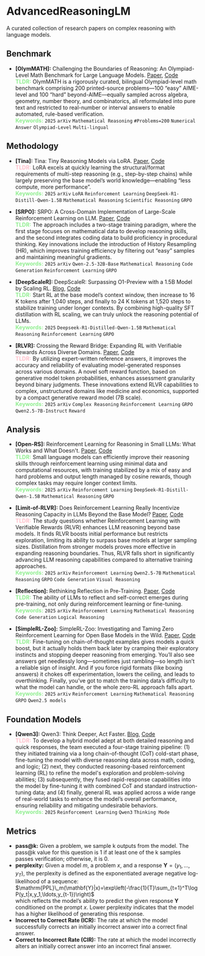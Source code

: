 <!--
 * @Author: Zhenyu Wu
 * @Date: 2025-04-29 08:41:02
 * @LastEditTime: 2025-05-06 10:58:37
-->
# AdvancedReasoningLM
A curated collection of research papers on complex reasoning with language models.

## Benchmark
 - **[OlymMATH]:** Challenging the Boundaries of Reasoning: An Olympiad-Level Math Benchmark for Large Language Models. [Paper](http://arxiv.org/abs/2503.21380), [Code](https://github.com/RUCAIBox/Slow_Thinking_with_LLMs)<br>
    <span style="color:#90EE90;">**TLDR:**</span> OlymMATH is a rigorously curated, bilingual Olympiad-level math benchmark comprising 200 printed-source problems—100 “easy” AIME-level and 100 “hard” beyond-AIME—equally sampled across algebra, geometry, number theory, and combinatorics, all reformulated into pure text and restricted to real-number or interval answers to enable automated, rule-based verification.<br>
    <span style="color:#90EE90;">**Keywords:**</span> `2025` `arXiv` `Mathematical Reasoning` `#Problems=200` `Numerical Answer` `Olympiad-Level` `Multi-lingual`


## Methodology
 - **[Tina]:** Tina: Tiny Reasoning Models via LoRA. [Paper](http://arxiv.org/abs/2504.15777), [Code](https://github.com/shangshang-wang/Tina)<br>
    <span style="color:#FFC0CB;">**TLDR:**</span> LoRA excels at quickly learning the structural/format requirements of multi-step reasoning (e.g., step-by-step chains) while largely preserving the base model’s world knowledge—enabling “less compute, more performance”. <br>
    <span style="color:#90EE90;">**Keywords:**</span> `2025` `arXiv` `LoRA` `Reinforcement Learning` `DeepSeek-R1-Distill-Qwen-1.5B` `Mathematical Reasoning` `Scientific Reasoning` `GRPO`

 - **[SRPO]:** SRPO: A Cross-Domain Implementation of Large-Scale Reinforcement Learning on LLM. [Paper](http://arxiv.org/abs/2504.14286), [Code](https://huggingface.co/Kwaipilot/SRPO-Qwen-32B)<br>
    <span style="color:#90EE90;">**TLDR:**</span> The approach includes a two-stage training paradigm, where the first stage focuses on mathematical data to develop reasoning skills, and the second integrates coding data to build proficiency in procedural thinking. Key innovations include the introduction of History Resampling (HR), which improves training efficiency by filtering out “easy” samples and maintaining meaningful gradients. <br>
    <span style="color:#90EE90;">**Keywords:**</span> `2025` `arXiv` `Qwen-2.5-32B-Base` `Mathematical Reasoning` `Code Generation` `Reinforcement Learning` `GRPO`

 - **[DeepScaleR]:** DeepScaleR: Surpassing O1-Preview with a 1.5B Model by Scaling RL. [Blog](https://pretty-radio-b75.notion.site/DeepScaleR-Surpassing-O1-Preview-with-a-1-5B-Model-by-Scaling-RL-19681902c1468005bed8ca303013a4e2), [Code](https://github.com/agentica-project/rllm)<br>
    <span style="color:#90EE90;">**TLDR:**</span> Start RL at the base model’s context window, then increase to 16 K tokens after 1,040 steps, and finally to 24 K tokens at 1,520 steps to stabilize training under longer contexts. By combining high-quality SFT distillation with RL scaling, we can truly unlock the reasoning potential of LLMs.<br>
    <span style="color:#90EE90;">**Keywords:**</span> `2025` `Deepseek-R1-Distilled-Qwen-1.5B` `Mathematical Reasoning` `Reinforcement Learning` `GRPO`
    
 - **[RLVR]:** Crossing the Reward Bridge: Expanding RL with Verifiable Rewards Across Diverse Domains. [Paper](http://arxiv.org/abs/2503.23829), [Code](https://huggingface.co/collections/virtuoussy/rlvr-67ea349b086e3511f86d1c1f)<br>
    <span style="color:#FFC0CB;">**TLDR:**</span> By utilizing expert-written reference answers, it improves the accuracy and reliability of evaluating model-generated responses across various domains. A novel soft reward function, based on generative model token probabilities, enhances assessment granularity beyond binary judgments. These innovations extend RLVR capabilities to complex, unstructured domains like medicine and economics, supported by a compact generative reward model (7B scale).<br>
    <span style="color:#90EE90;">**Keywords:**</span> `2025` `arXiv` `Complex Reasoning` `Reinforcement Learning` `GRPO` `Qwen2.5-7B-Instruct` `Reward`
    

## Analysis
 - **[Open-RS]:** Reinforcement Learning for Reasoning in Small LLMs: What Works and What Doesn't. [Paper](https://arxiv.org/pdf/2503.16219), [Code](https://github.com/knoveleng/open-rs)<br>
    <span style="color:#90EE90;">**TLDR:**</span> Small language models can efficiently improve their reasoning skills through reinforcement learning using minimal data and computational resources, with training stabilized by a mix of easy and hard problems and output length managed by cosine rewards, though complex tasks may require longer context limits.<br>
    <span style="color:#90EE90;">**Keywords:**</span> `2025` `arXiv` `Reinforcement Learning` `DeepSeek-R1-Distill-Qwen-1.5B` `Mathematical Reasoning` `GRPO`

 - **[Limit-of-RLVR]:** Does Reinforcement Learning Really Incentivize Reasoning Capacity in LLMs Beyond the Base Model? [Paper](http://arxiv.org/abs/2504.13837), [Code](https://limit-of-rlvr.github.io/)<br>
    <span style="color:#FFC0CB;">**TLDR:**</span> The study questions whether Reinforcement Learning with Verifiable Rewards (RLVR) enhances LLM reasoning beyond base models. It finds RLVR boosts initial performance but restricts exploration, limiting its ability to surpass base models at larger sampling sizes. Distillation from stronger models proves more effective in expanding reasoning boundaries. Thus, RLVR falls short in significantly advancing LLM reasoning capabilities compared to alternative training approaches.<br>
    <span style="color:#90EE90;">**Keywords:**</span> `2025` `arXiv` `Reinforcement Learning` `Qwen2.5-7B` `Mathematical Reasoning` `GRPO` `Code Generation` `Visual Reasoning`

 - **[Reflection]:** Rethinking Reflection in Pre-Training. [Paper](http://arxiv.org/abs/2504.04022), [Code](https://github.com/Essential-AI/reflection)<br>
    <span style="color:#90EE90;">**TLDR:**</span> The ability of LLMs to reflect and self-correct emerges during pre-training, not only during reinforcement learning or fine-tuning.<br>
    <span style="color:#90EE90;">**Keywords:**</span> `2025` `arXiv` `Reinforcement Learning` `Mathematical Reasoning` `Code Generation` `Logical Reasoning`

 - **[SimpleRL-Zoo]:** SimpleRL-Zoo: Investigating and Taming Zero Reinforcement Learning for Open Base Models in the Wild. [Paper](http://arxiv.org/abs/2503.18892), [Code](https://github.com/hkust-nlp/simpleRL-reason)<br>
    <span style="color:#90EE90;">**TLDR:**</span> Fine-tuning on chain-of-thought examples gives models a quick boost, but it actually holds them back later by cramping their exploratory instincts and stopping deeper reasoning from emerging. You’ll also see answers get needlessly long—sometimes just rambling—so length isn’t a reliable sign of insight. And if you force rigid formats (like boxing answers) it chokes off experimentation, lowers the ceiling, and leads to overthinking. Finally, you’ve got to match the training data’s difficulty to what the model can handle, or the whole zero-RL approach falls apart.<br>
    <span style="color:#90EE90;">**Keywords:**</span> `2025` `arXiv` `Reinforcement Learning` `Mathematical Reasoning` `GRPO` `Qwen2.5 models`


## Foundation Models
 - **[Qwen3]:** Qwen3: Think Deeper, Act Faster. [Blog](https://qwenlm.github.io/blog/qwen3/), [Code](https://github.com/QwenLM/Qwen3)<br>
    <span style="color:#FFC0CB;">**TLDR:**</span> To develop a hybrid model adept at both detailed reasoning and quick responses, the team executed a four-stage training pipeline: (1) they initiated training via a long chain-of-thought (CoT) cold-start phase, fine-tuning the model with diverse reasoning data across math, coding, and logic; (2) next, they conducted reasoning-based reinforcement learning (RL) to refine the model's exploration and problem-solving abilities; (3) subsequently, they fused rapid-response capabilities into the model by fine-tuning it with combined CoT and standard instruction-tuning data; and (4) finally, general RL was applied across a wide range of real-world tasks to enhance the model’s overall performance, ensuring reliability and mitigating undesirable behaviors.<br>
    <span style="color:#90EE90;">**Keywords:**</span> `2025` `Reinforcement Learning` `Qwen3` `Thinking Mode`
 


## Metrics
 - **pass@k:** Given a problem, we sample k outputs from the model. The pass@k value for this question is 1 if at least one of the k samples passes verification; otherwise, it is 0.
  - **perplexity:** Given a model $m$, a problem $x$, and a response $\mathbf{Y}=(y_1,\ldots,y_T)$, the perplexity is defined as the exponentiated average negative log-likelihood of a sequence: <br>
$\mathrm{PPL}\_m(\mathbf{Y}|x)=\exp\left(-\frac{1}{T}\sum_{t=1}^T\log P(y_t|x,y_1,\ldots,y_{t-1})\right)$ <br>
  which reflects the model’s ability to predict the given response $\mathbf{Y}$ conditioned on the prompt $x$. Lower perplexity indicates that the model has a higher likelihood of generating this response.
  - **Incorrect to Correct Rate (ICR):** The rate at which the model successfully corrects an initially incorrect answer into a correct final answer.
  - **Correct to Incorrect Rate (CIR):** The rate at which the model incorrectly alters an initially correct answer into an incorrect final answer.
